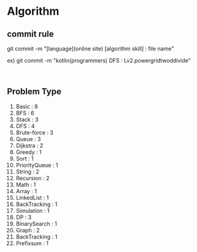 # Algorithm

## commit rule 
git commit -m "[language](online site) [algorithm skill] : file name"

ex) git commit -m "kotlin(programmers) DFS : Lv2.powergridtwoddivide"

<br>

## Problem Type
1. Basic : 8
2. BFS : 6
3. Stack : 3
4. DFS : 4
5. Brute-force : 3
6. Queue : 3
7. Dijkstra : 2
8. Greedy : 1
9. Sort : 1
10. PriorityQueue : 1
11. String :  2
12. Recursion : 2
13. Math : 1
14. Array : 1
15. LinkedList : 1
16. BackTracking : 1
17. Simulation : 1
18. DP : 3
19. BinarySearch : 1
20. Graph : 2
21. BackTracking : 1
22. Prefixsum : 1
